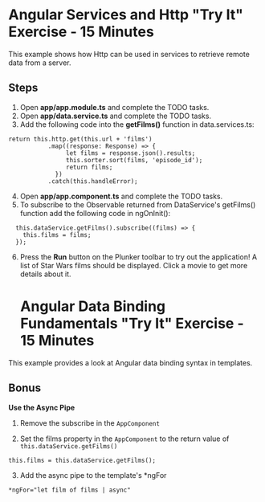 # Angular Services and Http "Try It" Exercise - 15 Minutes

This example shows how Http can be used in services to retrieve
remote data from a server.

## Steps

1. Open **app/app.module.ts** and complete the TODO tasks.
2. Open **app/data.service.ts** and complete the TODO tasks.
3. Add the following code into the **getFilms()** function in data.services.ts:
```
return this.http.get(this.url + 'films')
           .map((response: Response) => {
                let films = response.json().results;
                this.sorter.sort(films, 'episode_id');
                return films;
             })
           .catch(this.handleError);
```
4. Open **app/app.component.ts** and complete the TODO tasks.
5. To subscribe to the Observable returned from DataService's getFilms() function add the following code in ngOnInit():
```
  this.dataService.getFilms().subscribe((films) => {
    this.films = films;
  });
```
6. Press the **Run** button on the Plunker toolbar to try out the application! A list of
   Star Wars films should be displayed. Click a movie to get more details about it.


   # Angular Data Binding Fundamentals "Try It" Exercise - 15 Minutes

This example provides a look at Angular data binding syntax in templates.

## Bonus

**Use the Async Pipe**

1. Remove the subscribe in the `AppComponent`

2. Set the films property in the `AppComponent` to the return value of  `this.dataService.getFilms()`
```
this.films = this.dataService.getFilms();
```

3. Add the async pipe to the template's *ngFor

```
*ngFor="let film of films | async"
```
